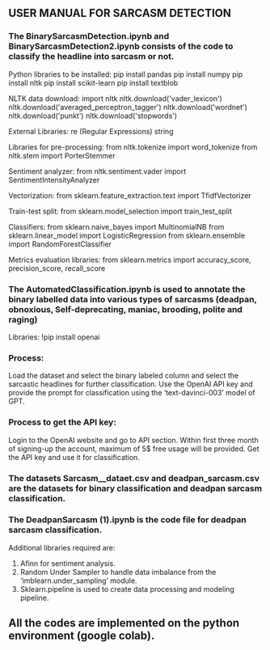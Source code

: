## USER MANUAL FOR SARCASM DETECTION

### The BinarySarcasmDetection.ipynb and BinarySarcasmDetection2.ipynb consists of the code to classify the headline into sarcasm or not.

Python libraries to be installed:
pip install pandas
pip install numpy
pip install nltk
pip install scikit-learn
pip install textblob

NLTK data download:
import nltk
nltk.download('vader_lexicon')
nltk.download('averaged_perceptron_tagger')
nltk.download('wordnet')
nltk.download('punkt')
nltk.download('stopwords')

External Libraries:
re (Regular Expressions)
string

Libraries for pre-processing:
from nltk.tokenize import word_tokenize
from nltk.stem import PorterStemmer

Sentiment analyzer:
from nltk.sentiment.vader import SentimentIntensityAnalyzer

Vectorization:
from sklearn.feature_extraction.text import TfidfVectorizer

Train-test split:
from sklearn.model_selection import train_test_split

Classifiers:
from sklearn.naive_bayes import MultinomialNB
from sklearn.linear_model import LogisticRegression
from sklearn.ensemble import RandomForestClassifier

Metrics evaluation libraries:
from sklearn.metrics import accuracy_score,  precision_score, recall_score



### The AutomatedClassification.ipynb is used to annotate the binary labelled data into various types of sarcasms (deadpan, obnoxious, Self-deprecating, maniac, brooding, polite and raging)
Libraries:
!pip install openai

### Process:
Load the dataset and select the binary labeled column and select the sarcastic headlines for further classification. Use the OpenAI API key and provide the prompt for classification using the ‘text-davinci-003’ model of GPT.

### Process to get the API key:
Login to the OpenAI website and go to API section. Within first three month of signing-up the account, maximum of 5$ free usage will be provided. Get the API key and use it for classification.


### The datasets Sarcasm__dataet.csv and deadpan_sarcasm.csv are the datasets for binary classification and deadpan sarcasm classification.


### The DeadpanSarcasm (1).ipynb is the code file for deadpan sarcasm classification.

Additional libraries required are:
1)	Afinn for sentiment analysis.
2)	Random Under Sampler to handle data imbalance from the ‘imblearn.under_sampling’ module.
3)	Sklearn.pipeline is used to create data processing and modeling pipeline.


## All the codes are implemented on the python environment (google colab).

